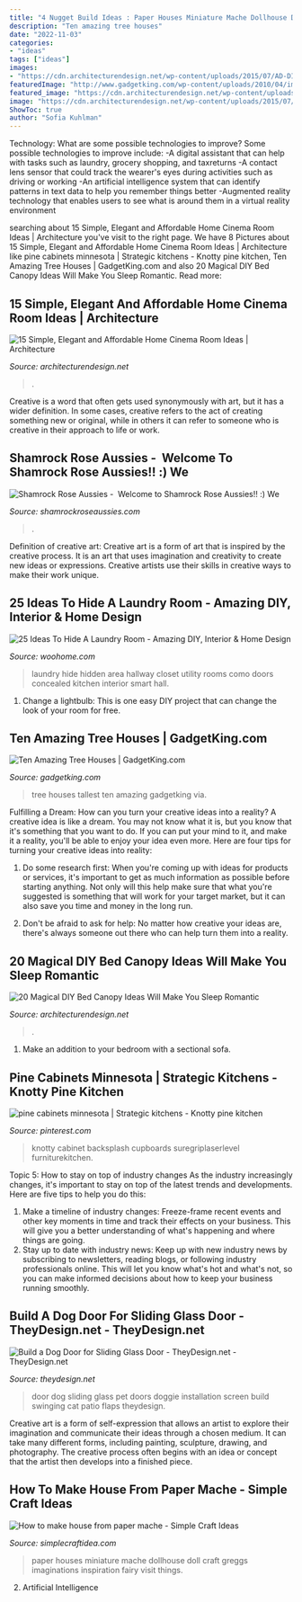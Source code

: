```yaml
---
title: "4 Nugget Build Ideas : Paper Houses Miniature Mache Dollhouse Doll Craft Greggs Imaginations Inspiration Fairy Visit Things"
description: "Ten amazing tree houses"
date: "2022-11-03"
categories:
- "ideas"
tags: ["ideas"]
images:
- "https://cdn.architecturendesign.net/wp-content/uploads/2015/07/AD-DIY-Bed-Canopy-5.jpg"
featuredImage: "http://www.gadgetking.com/wp-content/uploads/2010/04/image_thumb54.png"
featured_image: "https://cdn.architecturendesign.net/wp-content/uploads/2014/08/614.jpg"
image: "https://cdn.architecturendesign.net/wp-content/uploads/2015/07/AD-DIY-Bed-Canopy-5.jpg"
ShowToc: true
author: "Sofia Kuhlman"
---
```



Technology: What are some possible technologies to improve?
Some possible technologies to improve include: 
-A digital assistant that can help with tasks such as laundry, grocery shopping, and taxreturns 
-A contact lens sensor that could track the wearer's eyes during activities such as driving or working 
-An artificial intelligence system that can identify patterns in text data to help you remember things better 
-Augmented reality technology that enables users to see what is around them in a virtual reality environment

	

		
searching about 15 Simple, Elegant and Affordable Home Cinema Room Ideas | Architecture you've visit to the right page. We have 8 Pictures about 15 Simple, Elegant and Affordable Home Cinema Room Ideas | Architecture like pine cabinets minnesota | Strategic kitchens - Knotty pine kitchen, Ten Amazing Tree Houses | GadgetKing.com and also 20 Magical DIY Bed Canopy Ideas Will Make You Sleep Romantic. Read more:
		
    
## 15 Simple, Elegant And Affordable Home Cinema Room Ideas | Architecture

<img loading=lazy src="https://cdn.architecturendesign.net/wp-content/uploads/2014/08/614.jpg" onerror="this.onerror=null;this.src='https://tse1.mm.bing.net/th?id=OIP.nSRmnh3Nb5pNOUhXZNn-JAHaE6&amp;pid=15.1';" alt="15 Simple, Elegant and Affordable Home Cinema Room Ideas | Architecture">

_Source: architecturendesign.net_

>. 

	

Creative is a word that often gets used synonymously with art, but it has a wider definition. In some cases, creative refers to the act of creating something new or original, while in others it can refer to someone who is creative in their approach to life or work.

    
## Shamrock Rose Aussies - ﻿﻿﻿ Welcome To Shamrock Rose Aussies!! :) We

<img loading=lazy src="http://shamrockroseaussies.com/yahoo_site_admin/assets/images/DSC_0057.67200721_std.JPG" onerror="this.onerror=null;this.src='https://tse2.mm.bing.net/th?id=OIP.frxP2Yo9x5koqhpba3nYWQHaFS&amp;pid=15.1';" alt="Shamrock Rose Aussies - ﻿﻿﻿ Welcome to Shamrock Rose Aussies!! :) We">

_Source: shamrockroseaussies.com_

>. 

	

Definition of creative art:
Creative art is a form of art that is inspired by the creative process. It is an art that uses imagination and creativity to create new ideas or expressions. Creative artists use their skills in creative ways to make their work unique.

    
## 25 Ideas To Hide A Laundry Room - Amazing DIY, Interior &amp; Home Design

<img loading=lazy src="http://www.woohome.com/wp-content/uploads/2013/08/Ideas-To-Hide-A-Laundry-Room-11.jpg" onerror="this.onerror=null;this.src='https://tse2.mm.bing.net/th?id=OIP.312cyrJWUOC0aMe1wS2iqwHaLJ&amp;pid=15.1';" alt="25 Ideas To Hide A Laundry Room - Amazing DIY, Interior &amp; Home Design">

_Source: woohome.com_

>laundry hide hidden area hallway closet utility rooms como doors concealed kitchen interior smart hall. 

	

1. Change a lightbulb: This is one easy DIY project that can change the look of your room for free.

    
## Ten Amazing Tree Houses | GadgetKing.com

<img loading=lazy src="http://www.gadgetking.com/wp-content/uploads/2010/04/image_thumb54.png" onerror="this.onerror=null;this.src='https://tse4.mm.bing.net/th?id=OIP.HYAacvuU_Sv4m2IWSdnPjAHaJ3&amp;pid=15.1';" alt="Ten Amazing Tree Houses | GadgetKing.com">

_Source: gadgetking.com_

>tree houses tallest ten amazing gadgetking via. 

	

Fulfilling a Dream: How can you turn your creative ideas into a reality?
A creative idea is like a dream. You may not know what it is, but you know that it's something that you want to do. If you can put your mind to it, and make it a reality, you'll be able to enjoy your idea even more. Here are four tips for turning your creative ideas into reality:
1. Do some research first: When you're coming up with ideas for products or services, it's important to get as much information as possible before starting anything. Not only will this help make sure that what you're suggested is something that will work for your target market, but it can also save you time and money in the long run.

2. Don't be afraid to ask for help: No matter how creative your ideas are, there's always someone out there who can help turn them into a reality.

    
## 20 Magical DIY Bed Canopy Ideas Will Make You Sleep Romantic

<img loading=lazy src="https://cdn.architecturendesign.net/wp-content/uploads/2015/07/AD-DIY-Bed-Canopy-5.jpg" onerror="this.onerror=null;this.src='https://tse2.mm.bing.net/th?id=OIP.rSlS-P24WMJJJnProar_iAHaLF&amp;pid=15.1';" alt="20 Magical DIY Bed Canopy Ideas Will Make You Sleep Romantic">

_Source: architecturendesign.net_

>. 

	

1. Make an addition to your bedroom with a sectional sofa.

    
## Pine Cabinets Minnesota | Strategic Kitchens - Knotty Pine Kitchen

<img loading=lazy src="https://i.pinimg.com/736x/cb/59/66/cb59664326c08f51b97a6ed5c45ebef6.jpg" onerror="this.onerror=null;this.src='https://tse2.mm.bing.net/th?id=OIP.bdK4JLXiBE6m4x62u6PjlQHaJ3&amp;pid=15.1';" alt="pine cabinets minnesota | Strategic kitchens - Knotty pine kitchen">

_Source: pinterest.com_

>knotty cabinet backsplash cupboards suregriplaserlevel furniturekitchen. 

	

Topic 5: How to stay on top of industry changes
As the industry increasingly changes, it's important to stay on top of the latest trends and developments. Here are five tips to help you do this:
1. Make a timeline of industry changes: Freeze-frame recent events and other key moments in time and track their effects on your business. This will give you a better understanding of what's happening and where things are going.
2. Stay up to date with industry news: Keep up with new industry news by subscribing to newsletters, reading blogs, or following industry professionals online. This will let you know what's hot and what's not, so you can make informed decisions about how to keep your business running smoothly.

    
## Build A Dog Door For Sliding Glass Door - TheyDesign.net - TheyDesign.net

<img loading=lazy src="https://theydesign.net/wp-content/uploads/2017/06/17-best-ideas-about-dog-door-installation-on-they-design-pet-flaps-regarding-dog-door-for-sliding-glass-door-build-a-dog-door-for-sliding-glass-door.jpg" onerror="this.onerror=null;this.src='https://tse1.mm.bing.net/th?id=OIP.7tPuEdcPQPMd8hP3Mo3SWgHaLs&amp;pid=15.1';" alt="Build a Dog Door for Sliding Glass Door - TheyDesign.net - TheyDesign.net">

_Source: theydesign.net_

>door dog sliding glass pet doors doggie installation screen build swinging cat patio flaps theydesign. 

	

Creative art is a form of self-expression that allows an artist to explore their imagination and communicate their ideas through a chosen medium. It can take many different forms, including painting, sculpture, drawing, and photography. The creative process often begins with an idea or concept that the artist then develops into a finished piece.

    
## How To Make House From Paper Mache - Simple Craft Ideas

<img loading=lazy src="https://simplecraftidea.com/wp-content/uploads/2016/08/93-9-768x1024-1.jpg" onerror="this.onerror=null;this.src='https://tse2.mm.bing.net/th?id=OIP.guCcekP5qnN1z3h6fD_2_AHaJ4&amp;pid=15.1';" alt="How to make house from paper mache - Simple Craft Ideas">

_Source: simplecraftidea.com_

>paper houses miniature mache dollhouse doll craft greggs imaginations inspiration fairy visit things. 

	

2. Artificial Intelligence 

